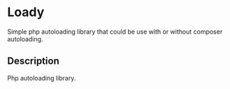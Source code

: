 # Loady

Simple php autoloading library that could be use with or without composer autoloading.

## Description

Php autoloading library.